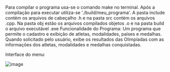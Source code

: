 Para compilar o programa usa-se o comando make no terminal. Após a compilação para executar utiliza-se './build/meu_programa'.
A pasta include contém os arquivos de cabeçalho .h e na pasta src contém os arquivos .cpp.
Na pasta obj estão os arquivos compilados objetos .o e na pasta build o arquivo executável .exe
Funcionalidade do Programa:
Um programa que permite o cadastro e exibição de atletas, modalidades, países e medalhas.
Quando solicitado pelo usuário, exibe os resultados das Olimpíadas com as informações dos atletas,
modalidades e medalhas conquistadas.

Interface do menu:


![image](https://github.com/user-attachments/assets/2582af5d-a48b-4353-bf23-d3840dcc5bf3)
